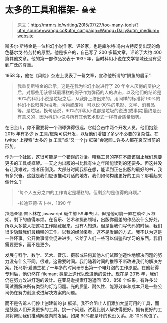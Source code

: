 # 太多的工具和框架- ☠☣

> 原文：<http://mrmrs.io/writing/2015/07/27/too-many-tools/?utm_source=wanqu.co&utm_campaign=Wanqu+Daily&utm_medium=website>

斯多尔·斯特金是一位科幻小说作家、评论家，也是库尔特·冯内古特反复出现的角色基尔戈·特劳特的原型。他是多产的，自己写了 200 多篇文章，评论了大约 400 篇其他文章。他的第一部作品发表于 1939 年，当时科幻小说在文学领域还没有受到广泛的尊重。

1958 年，他在《风险》杂志上发表了一篇文章，宣称他所谓的“鲟鱼的启示”:

> 我重复斯特金的启示，这是在我为科幻小说进行了 20 年令人厌倦的辩护之后，对那些用该领域最糟糕的例子作为弹药的人的攻击，以及他们的结论是 90%的科幻小说是垃圾之后，从我身上挤出来的。用同样的标准将 90%的科幻小说归类为垃圾、污物或废物，可以说 90%的电影、文学、消费品等。是垃圾。换句话说，90%的科幻小说都是垃圾的说法(或事实)最终是没有意义的，因为科幻小说与所有其他艺术形式一样符合质量趋势。

在旧金山，你不需要将一个网球弹得很远，它就会击中两个开发人员，他们抱怨 2015 年有多少 js 工具/框架可供开发，以及他们增加了多少不必要的复杂性。在 twitter 上搜索“太多的 js 工具”或“又一个 js 框架”会返回...许多人都在哀叹当前的形势。

作为一个社区，这很可能是一个错误的对话。糟糕工具的存在不应该阻止我们想要更多的工具或框架。一天之内出版的书比我有生之年所能读到的还要多。但这并没有让我难过。或者压倒我。大部分时间我都在想，能读到正在出版的最好的书，我有多兴奋。这就是我们应该推动对话的地方。我们如何构建更好的工具？那看起来像什么？

> “每个人五分之四的工作肯定是糟糕的。但剩余的是值得的麻烦。”
> 
> -拉迪亚德·吉卜林，1890 年

拉迪亚德·吉卜林在 javascript 诞生前 59 年去世。但是他可能一直在谈论 js 框架。剩下的值得麻烦。在音乐、艺术和摄影领域，出版你最差的作品没什么好处。所以大多数人把这项工作隐藏起来，没有人知道。但是当我们写代码的时候，我们很少隐藏我们最糟糕的工作。以我的经验来看，这不是发展的方式。我不认为这是一件坏事。公开做事情会促进进步。它给了人们一些可以借鉴和学习的东西。我们需要更多，而不是更少。

发展与科学、数学、艺术、音乐、摄影或任何其他人们试图创造性地解决问题的努力没有什么不同。很难。这需要时间。我们随着时间的推移不断改进我们的解决方案。托马斯·爱迪生花了一年多的时间研制出第一个电灯泡的工作原型。在他获得专利后，他仍然在 filemant 类型上迭代以改进他的设计。现在是 2015 年，我们仍在努力改进灯泡的设计。在亚马逊搜索灯泡返回 150，858 个结果。有许多公司试图解决所有类型的灯泡问题。光的质量、耐久性、能源效率和成本只是一些公司仍在努力创造改进解决方案的问题。

而不是告诉人们停止创建新的 js 框架。我不会阻止人们添加大量可用的工具，而是鼓励人们开发更多的工具。挑一个问题，试着比别人解决得更好。拥有更好的工具将帮助我们推动网络向前发展。如果 90%都是坏的也没关系。那 10%就值了。